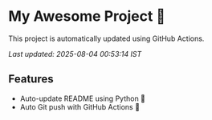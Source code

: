 # My Awesome Project 🚀

This project is automatically updated using GitHub Actions.

_Last updated: 2025-08-04 00:53:14 IST_

## Features
- Auto-update README using Python 🐍
- Auto Git push with GitHub Actions 🤖

